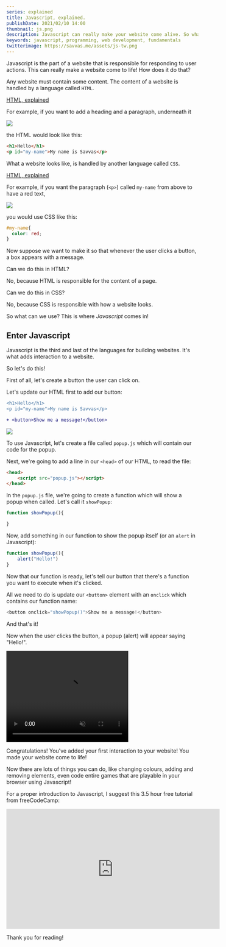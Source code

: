 ```yaml
---
series: explained
title: Javascript, explained.
publishDate: 2021/02/10 14:00
thumbnail: js.png
description: Javascript can really make your website come alive. So what is it?
keywords: javascript, programming, web development, fundamentals
twitterimage: https://savvas.me/assets/js-tw.png
---
```


Javascript is the part of a website that is responsible for responding to user actions. This can really make a website come to life! How does it do that?

Any website must contain some content. The content of a website is handled by a language called `HTML`.

[HTML, explained](/explained/html)

For example, if you want to add a heading and a paragraph, underneath it

![](/assets/jse01.png)

the HTML would look like this:

```html
<h1>Hello</h1>
<p id="my-name">My name is Savvas</p>
```

What a website looks like, is handled by another language called `CSS`.

[HTML, explained](/explained/css)

For example, if you want the paragraph (`<p>`) called `my-name` from above to have a red text, 

![](/assets/jse02.png)

you would use CSS like this:

```css
#my-name{
  color: red;
}
```

Now suppose we want to make it so that whenever the user clicks a button, a box appears with a message.

Can we do this in HTML? 

No, because HTML is responsible for the content of a page.

Can we do this in CSS?

No, because CSS is responsible with how a website looks.

So what can we use? This is where *Javascript* comes in!

## Enter Javascript

Javascript is the third and last of the languages for building websites. It's what adds interaction to a website.

So let's do this!

First of all, let's create a button the user can click on.

Let's update our HTML first to add our button:

```diff
<h1>Hello</h1>
<p id="my-name">My name is Savvas</p>

+ <button>Show me a message!</button>
```

![](/assets/jse03.png)

To use Javascript, let's create a file called `popup.js` which will contain our code for the popup.

Next, we're going to add a line in our `<head>` of our HTML, to read the file:

```html
<head>
    <script src="popup.js"></script>
</head>
```

In the `popup.js` file, we're going to create a function which will show a popup when called. Let's call it `showPopup`:

```js
function showPopup(){

}
```

Now, add something in our function to show the popup itself (or an `alert` in Javascript):

```js
function showPopup(){
    alert("Hello!")
}
```

Now that our function is ready, let's tell our button that there's a function you want to execute when it's clicked.

All we need to do is update our `<button>` element with an `onclick` which contains our function name:

```js
<button onclick="showPopup()">Show me a message!</button>
```

And that's it!

Now when the user clicks the button, a popup (alert) will appear saying "Hello!". 

<video width="320" height="240" src="/assets/jse04.mov" autoplay muted loop>
</video>

Congratulations! You've added your first interaction to your website! You made your website come to life!

Now there are lots of things you can do, like changing colours, adding and removing elements, even code entire games that are playable in your browser using Javascript!

For a proper introduction to Javascript, I suggest this 3.5 hour free tutorial from freeCodeCamp:

<iframe width="560" height="315" src="https://www.youtube.com/embed/PkZNo7MFNFg" title="YouTube video player" frameborder="0" allow="accelerometer; autoplay; clipboard-write; encrypted-media; gyroscope; picture-in-picture" allowfullscreen></iframe>

Thank you for reading!